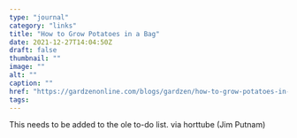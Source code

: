 ```yaml
---
type: "journal"
category: "links"
title: "How to Grow Potatoes in a Bag"
date: 2021-12-27T14:04:50Z
draft: false
thumbnail: ""
image: ""
alt: ""
caption: ""
href: "https://gardzenonline.com/blogs/gardzen/how-to-grow-potatoes-in-a-grow-bag"
tags:
---
```


This needs to be added to the ole to-do list. via horttube (Jim Putnam)
